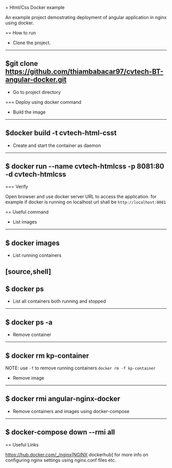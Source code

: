 = Html/Css Docker example

An example project demostrating deployment of angular application in nginx using docker.

== How to run

* Clone the project.

----

$git clone <https://github.com/thiambabacar97/cvtech-BT-angular-docker.git>
----

* Go to project directory

=== Deploy using docker command

* Build the image

----

$docker build -t cvtech-html-csst
----

* Create and start the container as daemon

----

$ docker run --name cvtech-htmlcss -p 8081:80 -d cvtech-htmlcss
----

=== Verify

Open browser and use docker server URL to access the application. for example if docker is running on localhost url shall be `http://localhost:8081`

== Useful command

* List images

----

$ docker images
----

* List running containers

[source,shell]
----

$ docker ps
----

* List all containers both running and stopped

----

$ docker ps -a
----

* Remove container

----

$ docker rm kp-container
----

NOTE: use `-f` to remove running containers `docker rm -f kp-container`

* Remove image

----

$ docker rmi angular-nginx-docker
----

* Remove containers and images using docker-compose

----

$ docker-compose down --rmi all
----

== Useful Links

<https://hub.docker.com/_/nginx[NGINX> dockerhub] for more info on configuring nginx settings using nginx.conf files etc.
